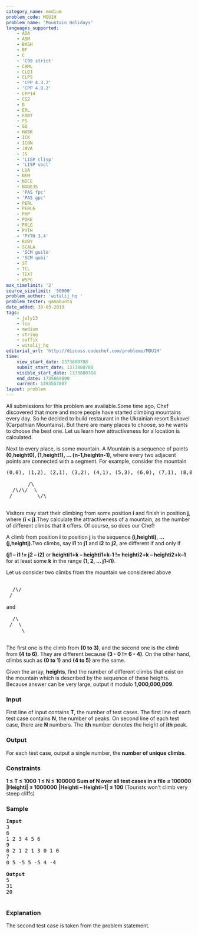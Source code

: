 ```yaml
---
category_name: medium
problem_code: MOU1H
problem_name: 'Mountain Holidays'
languages_supported:
    - ADA
    - ASM
    - BASH
    - BF
    - C
    - 'C99 strict'
    - CAML
    - CLOJ
    - CLPS
    - 'CPP 4.3.2'
    - 'CPP 4.9.2'
    - CPP14
    - CS2
    - D
    - ERL
    - FORT
    - FS
    - GO
    - HASK
    - ICK
    - ICON
    - JAVA
    - JS
    - 'LISP clisp'
    - 'LISP sbcl'
    - LUA
    - NEM
    - NICE
    - NODEJS
    - 'PAS fpc'
    - 'PAS gpc'
    - PERL
    - PERL6
    - PHP
    - PIKE
    - PRLG
    - PYTH
    - 'PYTH 3.4'
    - RUBY
    - SCALA
    - 'SCM guile'
    - 'SCM qobi'
    - ST
    - TCL
    - TEXT
    - WSPC
max_timelimit: '2'
source_sizelimit: '50000'
problem_author: 'witalij_hq '
problem_tester: gamabunta
date_added: 30-03-2013
tags:
    - july13
    - lcp
    - medium
    - string
    - suffix
    - witalij_hq
editorial_url: 'http://discuss.codechef.com/problems/MOU1H'
time:
    view_start_date: 1373880788
    submit_start_date: 1373880788
    visible_start_date: 1373880788
    end_date: 1735669800
    current: 1493557807
layout: problem
---
```

All submissions for this problem are available.Some time ago, Chef discovered that more and more people have started climbing mountains every day. So he decided to build restaurant in the Ukrainian resort Bukovel (Carpathian Mountains). But there are many places to choose, so he wants to choose the best one. Let us learn how attractiveness for a location is calculated.

Next to every place, is some mountain. A Mountain is a sequence of points **(0,height0), (1,height1), ... (n-1,heightn-1)**, where every two adjacent points are connected with a segment. For example, consider the mountain


<pre>
(0,0), (1,2), (2,1), (3,2), (4,1), (5,3), (6,0), (7,1), (8,0)

       /\
  /\/\/  \
 /        \/\

</pre>
Visitors may start their climbing from some position **i** and finish in position **j**, where **(i &lt; j)**.They calculate the attractiveness of a mountain, as the number of different climbs that it offers. Of course, so does our Chef!

A climb from position **i** to position **j** is the sequence **(i,heighti), ... (j,heightj)**.Two climbs, say **i1** to **j1** and **i2** to **j2,** are different if and only if

**(j1 – i1 != j2 – i2)** or
**heighti1+k – heighti1+k-1 != heighti2+k – heighti2+k–1** for at least some **k** in the range **(1, 2, ... j1-i1)**.

Let us consider two climbs from the mountain we considered above

<pre>

  /\/
 /

and

  /\
 /  \
     \

</pre>
The first one is the climb from **(0 to 3)**, and the second one is the climb from **(4 to 6)**. They are different because **(3 - 0 != 6 - 4)**. On the other hand, climbs such as **(0 to 1)** and **(4 to 5)** are the same.

Given the array, **heights**, find the number of different climbs that exist on the mountain which is described by the sequence of these heights. Because answer can be very large, output it modulo **1,000,000,009**.

### Input

First line of input contains **T**, the number of test cases. The first line of each test case contains **N**, the number of peaks. On second line of each test case, there are **N** numbers. The **ith** number denotes the height of **ith** peak.

### Output

For each test case, output a single number, the **number of unique climbs**.

### Constraints

**1 ≤ T ≤ 1000**
**1 ≤ N ≤ 100000**
**Sum of N over all test cases in a file ≤ 100000**
**|Heighti| ≤ 1000000**
**|Heighti – Heighti-1| ≤ 100** (Tourists won’t climb very steep cliffs)

### Sample

<pre>
<b>Input</b>
3
6
1 2 3 4 5 6
9
0 2 1 2 1 3 0 1 0
7
0 5 -5 5 -5 4 -4

<b>Output</b>
5
31
20

</pre>
### Explanation

The second test case is taken from the problem statement.
